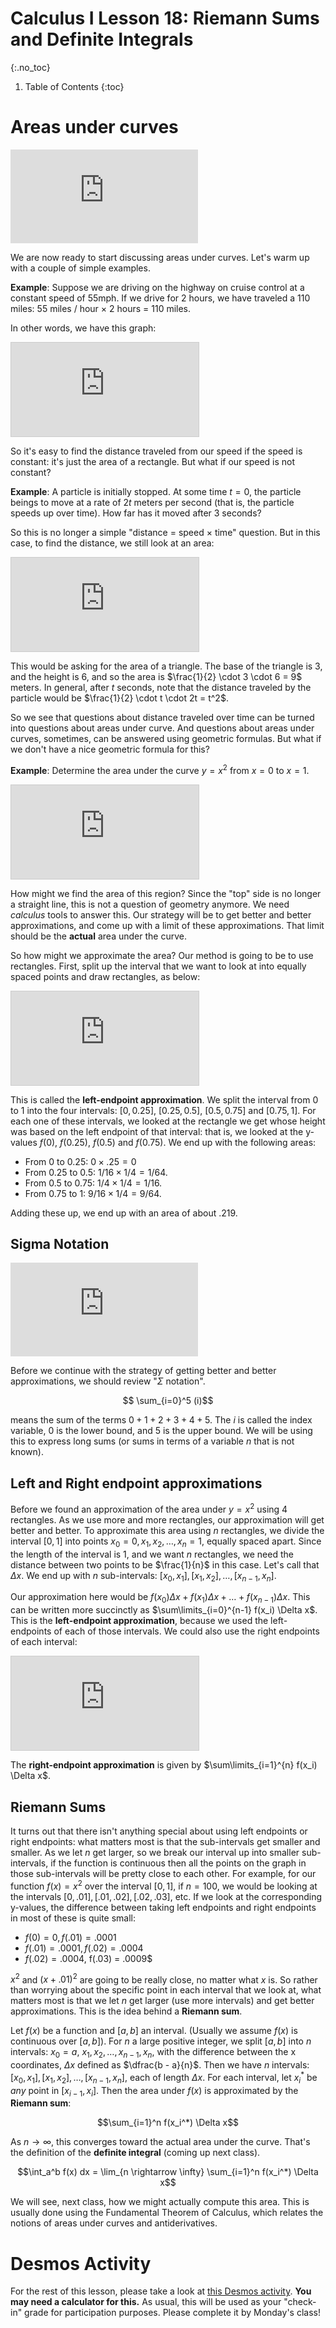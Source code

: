# Calculus I Lesson 18: Riemann Sums and Definite Integrals
{:.no_toc}

1. Table of Contents
{:toc}

# Areas under curves

<div class="youtube-container">
<iframe src="https://www.youtube.com/embed/rW1nFs0wA7c" frameborder="0" allow="accelerometer; autoplay; clipboard-write; encrypted-media; gyroscope; picture-in-picture" allowfullscreen></iframe>
</div>

We are now ready to start discussing areas under curves. Let's warm up with a couple of simple examples.

**Example**: Suppose we are driving on the highway on cruise control at a constant speed of 55mph. If we drive for 2 hours, we have traveled a 110 miles: $55$ miles / hour $\times$ 2 hours = 110 miles.

In other words, we have this graph:

<div class="desmos-container">
    <iframe src="https://www.desmos.com/calculator/jzrphpas1v?embed" style="border: 1px solid #ccc" frameborder=0></iframe>
</div>

So it's easy to find the distance traveled from our speed if the speed is constant: it's just the area of a rectangle. But what if our speed is not constant?

**Example**: A particle is initially stopped. At some time $t = 0$, the particle beings to move at a rate of $2t$ meters per second (that is, the particle speeds up over time). How far has it moved after 3 seconds?

So this is no longer a simple "distance = speed $\times$ time" question. But in this case, to find the distance, we still look at an area:

<div class="desmos-container">
    <iframe src="https://www.desmos.com/calculator/4s1tgcl6f4?embed" style="border: 1px solid #ccc" frameborder=0></iframe>
</div>

This would be asking for the area of a triangle. The base of the triangle is 3, and the height is 6, and so the area is $\frac{1}{2} \cdot 3 \cdot 6 = 9$ meters. In general, after $t$ seconds, note that the distance traveled by the particle would be $\frac{1}{2} \cdot t \cdot 2t = t^2$.

So we see that questions about distance traveled over time can be turned into questions about areas under curve. And questions about areas under curves, sometimes, can be answered using geometric formulas. But what if we don't have a nice geometric formula for this?

**Example**: Determine the area under the curve $y = x^2$ from $x = 0$ to $x = 1$.

<div class="desmos-container">
    <iframe src="https://www.desmos.com/calculator/kjsebgnex2?embed" style="border: 1px solid #ccc" frameborder=0></iframe>
</div>

How might we find the area of this region? Since the "top" side is no longer a straight line, this is not a question of geometry anymore. We need *calculus* tools to answer this. Our strategy will be to get better and better approximations, and come up with a limit of these approximations. That limit should be the **actual** area under the curve.

So how might we approximate the area? Our method is going to be to use rectangles. First, split up the interval that we want to look at into equally spaced points and draw rectangles, as below:

<div class="desmos-container">
<iframe src="https://www.desmos.com/calculator/qfhjhfjcko?embed" style="border: 1px solid #ccc" frameborder=0></iframe>
</div>

This is called the **left-endpoint approximation**. We split the interval from 0 to 1 into the four intervals: $[0, 0.25]$, $[0.25, 0.5]$, $[0.5, 0.75]$ and $[0.75, 1]$. For each one of these intervals, we looked at the rectangle we get whose height was based on the left endpoint of that interval: that is, we looked at the y-values $f(0)$, $f(0.25)$, $f(0.5)$ and $f(0.75)$. We end up with the following areas:

* From 0 to 0.25: $0 \times .25 = 0$
* From 0.25 to 0.5: $1/16 \times 1/4 = 1/64$.
* From 0.5 to 0.75: $1/4 \times 1/4 = 1/16$.
* From 0.75 to 1: $9/16 \times 1/4 = 9/64$.

Adding these up, we end up with an area of about .219.

## Sigma Notation

<div class="youtube-container">
  <iframe src="https://www.youtube.com/embed/hWOZKaBxCOw" frameborder="0" allow="accelerometer; autoplay; clipboard-write; encrypted-media; gyroscope; picture-in-picture" allowfullscreen></iframe>
</div>

Before we continue with the strategy of getting better and better approximations, we should review "$\Sigma$ notation".

$$ \sum_{i=0}^5 (i)$$

means the sum of the terms $0 + 1 + 2 + 3 + 4 + 5$. The $i$ is called the index variable, 0 is the lower bound, and $5$ is the upper bound. We will be using this to express long sums (or sums in terms of a variable $n$ that is not known).

## Left and Right endpoint approximations

Before we found an approximation of the area under $y = x^2$ using 4 rectangles. As we use more and more rectangles, our approximation will get better and better. To approximate this area using $n$ rectangles, we divide the interval $[0, 1]$ into points $x_0 = 0, x_1, x_2, \ldots, x_n = 1$, equally spaced apart. Since the length of the interval is 1, and we want $n$ rectangles, we need the distance between two points to be $\frac{1}{n}$ in this case. Let's call that $\Delta x$. We end up with $n$ sub-intervals: $[x_0, x_1], [x_1, x_2], \ldots, [x_{n-1}, x_n]$.

Our approximation here would be $f(x_0)\Delta x + f(x_1)\Delta x + \ldots + f(x_{n-1})\Delta x$. This can be written more succinctly as $\sum\limits_{i=0}^{n-1} f(x_i) \Delta x$. This is the **left-endpoint approximation**, because we used the left-endpoints of each of those intervals. We could also use the right endpoints of each interval:

<div class="desmos-container">
<iframe src="https://www.desmos.com/calculator/apqvyp0lql?embed" style="border: 1px solid #ccc" frameborder=0></iframe>
</div>

The **right-endpoint approximation** is given by $\sum\limits_{i=1}^{n} f(x_i) \Delta x$.

## Riemann Sums

It turns out that there isn't anything special about using left endpoints or right endpoints: what matters most is that the sub-intervals get smaller and smaller. As we let $n$ get larger, so we break our interval up into smaller sub-intervals, if the function is continuous then all the points on the graph in those sub-intervals will be pretty close to each other. For example, for our function $f(x) = x^2$ over the interval $[0, 1]$, if $n = 100$, we would be looking at the intervals $[0, .01], [.01, .02], [.02, .03]$, etc. If we look at the corresponding y-values, the difference between taking left endpoints and right endpoints in most of these is quite small:

* $f(0) = 0, f(.01) = .0001$
* $f(.01) = .0001, f(.02) = .0004$
* $f(.02) = .0004$, f(.03) = .0009$

$x^2$ and $(x+.01)^2$ are going to be really close, no matter what $x$ is. So rather than worrying about the specific point in each interval that we look at, what matters most is that we let $n$ get larger (use more intervals) and get better approximations. This is the idea behind a **Riemann sum**.

Let $f(x)$ be a function and $[a, b]$ an interval. (Usually we assume $f(x)$ is continuous over $[a, b]$). For $n$ a large positive integer, we split $[a, b]$ into $n$ intervals: $x_0 = a$, $x_1, x_2, \ldots, x_{n-1}, x_n$, with the difference between the x coordinates, $\Delta x$ defined as $\dfrac{b - a}{n}$. Then we have $n$ intervals: $[x_0, x_1], [x_1, x_2], \ldots, [x_{n-1}, x_n]$, each of length $\Delta x$. For each interval, let $x_i^{*}$ be *any* point in $[x_{i-1}, x_i]$. Then the area under $f(x)$ is approximated by the **Riemann sum**:

$$\sum_{i=1}^n f(x_i^*) \Delta x$$

As $n \rightarrow \infty$, this converges toward the actual area under the curve. That's the definition of the **definite integral** (coming up next class).

$$\int_a^b f(x) dx = \lim_{n \rightarrow \infty} \sum_{i=1}^n f(x_i^*) \Delta x$$

We will see, next class, how we might actually compute this area. This is usually done using the Fundamental Theorem of Calculus, which relates the notions of areas under curves and antiderivatives.

# Desmos Activity

For the rest of this lesson, please take a look at [this Desmos activity](https://student.desmos.com/join/t7jpxw). **You may need a calculator for this.** As usual, this will be used as your "check-in" grade for participation purposes. Please complete it by Monday's class!
